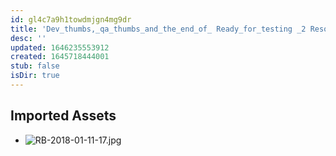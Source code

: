 ```yaml
---
id: gl4c7a9h1towdmjgn4mg9dr
title: 'Dev_thumbs,_qa_thumbs_and_the_end_of_ Ready_for_testing _2 Resources'
desc: ''
updated: 1646235553912
created: 1645718444001
stub: false
isDir: true
---
```

## Imported Assets
- ![RB-2018-01-11-17.jpg](/assets/rb-2018-01-11-17-glzcz645g7bo.jpg)
